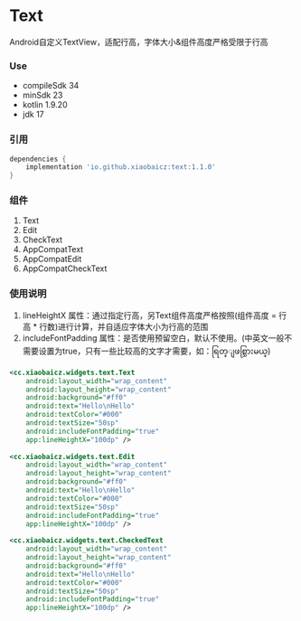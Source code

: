 # Text
Android自定义TextView，适配行高，字体大小&amp;组件高度严格受限于行高

### Use
- compileSdk 34
- minSdk 23
- kotlin 1.9.20
- jdk 17

### 引用
~~~ groovy
dependencies {
    implementation 'io.github.xiaobaicz:text:1.1.0'
}
~~~

### 组件
1. Text
2. Edit
3. CheckText
4. AppCompatText
5. AppCompatEdit
6. AppCompatCheckText

### 使用说明
1. lineHeightX 属性：通过指定行高，另Text组件高度严格按照(组件高度 = 行高 * 行数)进行计算，并自适应字体大小为行高的范围
2. includeFontPadding 属性：是否使用预留空白，默认不使用。(中英文一般不需要设置为true，只有一些比较高的文字才需要，如：ရြတ္ျဖစ္သြားမယ္)
~~~ xml
<cc.xiaobaicz.widgets.text.Text
    android:layout_width="wrap_content"
    android:layout_height="wrap_content"
    android:background="#ff0"
    android:text="Hello\nHello"
    android:textColor="#000"
    android:textSize="50sp"
    android:includeFontPadding="true"
    app:lineHeightX="100dp" />
    
<cc.xiaobaicz.widgets.text.Edit
    android:layout_width="wrap_content"
    android:layout_height="wrap_content"
    android:background="#ff0"
    android:text="Hello\nHello"
    android:textColor="#000"
    android:textSize="50sp"
    android:includeFontPadding="true"
    app:lineHeightX="100dp" />
    
<cc.xiaobaicz.widgets.text.CheckedText
    android:layout_width="wrap_content"
    android:layout_height="wrap_content"
    android:background="#ff0"
    android:text="Hello\nHello"
    android:textColor="#000"
    android:textSize="50sp"
    android:includeFontPadding="true"
    app:lineHeightX="100dp" />
~~~
